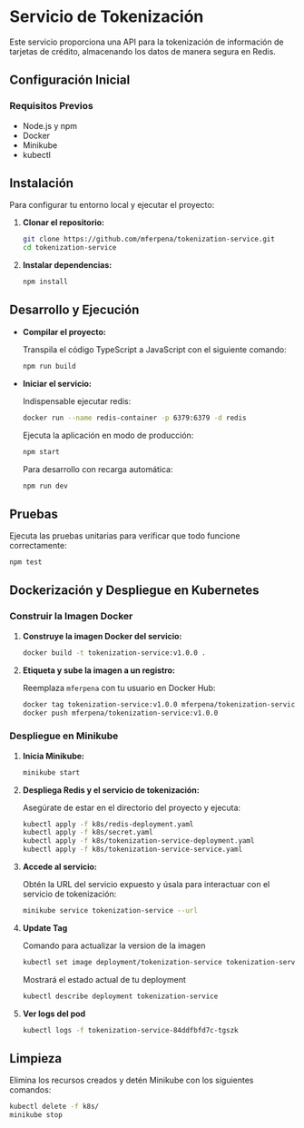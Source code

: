 # Servicio de Tokenización

Este servicio proporciona una API para la tokenización de información de tarjetas de crédito, almacenando los datos de manera segura en Redis.

## Configuración Inicial

### Requisitos Previos

- Node.js y npm
- Docker
- Minikube
- kubectl

## Instalación

Para configurar tu entorno local y ejecutar el proyecto:

1. **Clonar el repositorio:**

   ```bash
   git clone https://github.com/mferpena/tokenization-service.git
   cd tokenization-service
   ```

2. **Instalar dependencias:**

   ```bash
   npm install
   ```

## Desarrollo y Ejecución

- **Compilar el proyecto:**

  Transpila el código TypeScript a JavaScript con el siguiente comando:

  ```bash
  npm run build
  ```

- **Iniciar el servicio:**

  Indispensable ejecutar redis:

  ```bash
  docker run --name redis-container -p 6379:6379 -d redis
  ```

  Ejecuta la aplicación en modo de producción:

  ```bash
  npm start
  ```

  Para desarrollo con recarga automática:

  ```bash
  npm run dev
  ```

## Pruebas

Ejecuta las pruebas unitarias para verificar que todo funcione correctamente:

```bash
npm test
```

## Dockerización y Despliegue en Kubernetes

### Construir la Imagen Docker

1. **Construye la imagen Docker del servicio:**

   ```bash
   docker build -t tokenization-service:v1.0.0 .
   ```

2. **Etiqueta y sube la imagen a un registro:**

   Reemplaza `mferpena` con tu usuario en Docker Hub:

   ```bash
   docker tag tokenization-service:v1.0.0 mferpena/tokenization-service:v1.0.0
   docker push mferpena/tokenization-service:v1.0.0
   ```

### Despliegue en Minikube

1. **Inicia Minikube:**

   ```bash
   minikube start
   ```

2. **Despliega Redis y el servicio de tokenización:**

   Asegúrate de estar en el directorio del proyecto y ejecuta:

   ```bash
   kubectl apply -f k8s/redis-deployment.yaml
   kubectl apply -f k8s/secret.yaml
   kubectl apply -f k8s/tokenization-service-deployment.yaml
   kubectl apply -f k8s/tokenization-service-service.yaml
   ```

3. **Accede al servicio:**

   Obtén la URL del servicio expuesto y úsala para interactuar con el servicio de tokenización:

   ```bash
   minikube service tokenization-service --url
   ```

4. **Update Tag**

   Comando para actualizar la version de la imagen

   ```bash
   kubectl set image deployment/tokenization-service tokenization-service=mferpena/tokenization-service:v2.0.0
   ```

   Mostrará el estado actual de tu deployment

   ```bash
   kubectl describe deployment tokenization-service
   ```

5. **Ver logs del pod**

   ```bash
   kubectl logs -f tokenization-service-84ddfbfd7c-tgszk
   ```

## Limpieza

Elimina los recursos creados y detén Minikube con los siguientes comandos:

```bash
kubectl delete -f k8s/
minikube stop
```
